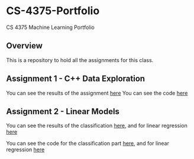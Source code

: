 # CS-4375-Portfolio
CS 4375 Machine Learning Portfolio

## Overview

This is a repository to hold all the assignments for this class.

## Assignment 1 - C++ Data Exploration

You can see the results of the assignment [here](Assignment%201%20-%20Data%20Exploration/Write%20Up.pdf)
You can see the code [here](Assignment%201%20-%20Data%20Exploration/main.cpp)

## Assignment 2 - Linear Models

You can see the results of the classification [here](Assignment%202%20-%20Linear%20Models/CS4375_LinearModels/Classification.pdf), and for linear regression [here](Assignment%202%20-%20Linear%20Models/CS4375_LinearModels/Regression.pdf)

You can see the code for the classification part [here](Assignment%202%20-%20Linear%20Models/CS4375_LinearModels/Classification.Rmd), and for linear regression [here](Assignment%202%20-%20Linear%20Models/CS4375_LinearModels/Regression.Rmd)
